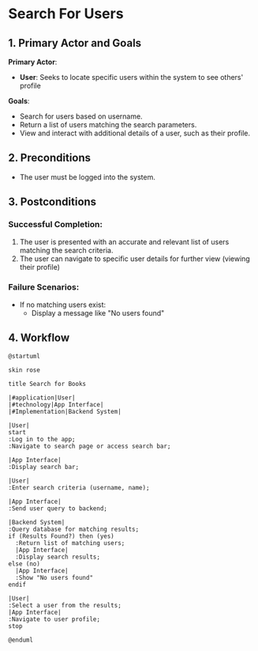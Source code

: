# Search For Users

## 1. Primary Actor and Goals

**Primary Actor**:
- **User**: Seeks to locate specific users within the system to see others' profile

**Goals**:
- Search for users based on username.
- Return a list of users matching the search parameters.
- View and interact with additional details of a user, such as their profile.

## 2. Preconditions
- The user must be logged into the system.


## 3. Postconditions
### **Successful Completion**:
1. The user is presented with an accurate and relevant list of users matching the search criteria.
2. The user can navigate to specific user details for further view (viewing their profile)

### **Failure Scenarios**:
- If no matching users exist:
    - Display a message like "No users found"



## 4. Workflow
```plantuml
@startuml

skin rose

title Search for Books

|#application|User|
|#technology|App Interface|
|#Implementation|Backend System|

|User|
start
:Log in to the app;
:Navigate to search page or access search bar;

|App Interface|
:Display search bar;

|User|
:Enter search criteria (username, name);

|App Interface|
:Send user query to backend;

|Backend System|
:Query database for matching results;
if (Results Found?) then (yes)
  :Return list of matching users;
  |App Interface|
  :Display search results;
else (no)
  |App Interface|
  :Show "No users found" 
endif

|User|
:Select a user from the results;
|App Interface|
:Navigate to user profile;
stop 

@enduml
``````